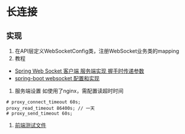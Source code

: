 # 长连接

## 实现
1. 在API层定义WebSocketConfig类，注册WebSocket业务类的mapping
1. 教程
  * [Spring Web Socket 客户端 服务端实现 握手时传递参数](http://lippeng.iteye.com/blog/2299509)
  * [spring-boot websocket 配置和实现](http://blog.csdn.net/clementad/article/details/64444606)
1. 服务端设置
如使用了nginx，需配置读超时时间
```
# proxy_connect_timeout 60s;
proxy_read_timeout 86400s; // 一天
# proxy_send_timeout 60s;
```
1. [前端测试文件](/s/websocket_test.html)
